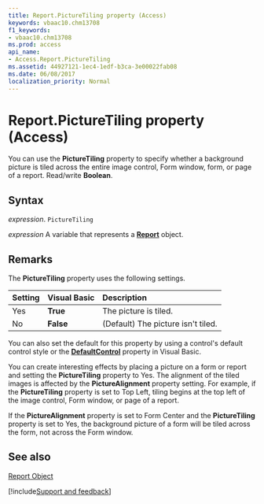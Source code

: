```yaml
---
title: Report.PictureTiling property (Access)
keywords: vbaac10.chm13708
f1_keywords:
- vbaac10.chm13708
ms.prod: access
api_name:
- Access.Report.PictureTiling
ms.assetid: 44927121-1ec4-1edf-b3ca-3e00022fab08
ms.date: 06/08/2017
localization_priority: Normal
---
```



# Report.PictureTiling property (Access)

You can use the  **PictureTiling** property to specify whether a background picture is tiled across the entire image control, Form window, form, or page of a report. Read/write **Boolean**.


## Syntax

_expression_. `PictureTiling`

_expression_ A variable that represents a **[Report](Access.Report.md)** object.


## Remarks

The  **PictureTiling** property uses the following settings.



|Setting|Visual Basic|Description|
|:-----|:-----|:-----|
|Yes|**True**|The picture is tiled.|
|No|**False**|(Default) The picture isn't tiled.|

You can also set the default for this property by using a control's default control style or the **[DefaultControl](access.report.defaultcontrol.md)** property in Visual Basic.

You can create interesting effects by placing a picture on a form or report and setting the  **PictureTiling** property to Yes. The alignment of the tiled images is affected by the **PictureAlignment** property setting. For example, if the **PictureTiling** property is set to Top Left, tiling begins at the top left of the image control, Form window, or page of a report.

If the  **PictureAlignment** property is set to Form Center and the **PictureTiling** property is set to Yes, the background picture of a form will be tiled across the form, not across the Form window.


## See also


[Report Object](Access.Report.md)

[!include[Support and feedback](~/includes/feedback-boilerplate.md)]